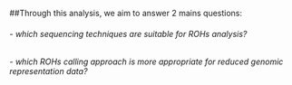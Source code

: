 ##Through this analysis, we aim to answer 2 mains questions:
######   - which sequencing techniques are suitable for ROHs analysis? 
######   - which ROHs calling approach is more appropriate for reduced genomic representation data?

